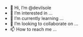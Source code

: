 - 👋 Hi, I’m @devilsole
- 👀 I’m interested in ...
- 🌱 I’m currently learning ...
- 💞️ I’m looking to collaborate on ...
- 📫 How to reach me ...

<!---
devilsole/devilsole is a ✨ special ✨ repository because its `README.md` (this file) appears on your GitHub profile.
You can click the Preview link to take a look at your changes.
--->
